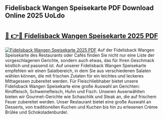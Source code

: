 ## Fidelisback Wangen Speisekarte PDF Download Online 2025 UoLdo

# <h2><a href="http://gcafmpc.nevu.top/?p=Fidelisback+Wangen+Speisekarte">🔗 👉🔴 Fidelisback Wangen Speisekarte 2025 PDF</a></h2>

[![Fidelisback Wangen Speisekarte 2025 PDF](https://i.imgur.com/dBaPXMq.png)](http://gcafmpc.nevu.top/?p=Fidelisback+Wangen+Speisekarte)
Auf der Fidelisback Wangen Speisekarte des Restaurants oder Cafés finden Sie nicht nur eine Liste der vorgeschlagenen Gerichte, sondern auch etwas, das für Ihren Geschmack köstlich und passend ist. Auf unserer Fidelisback Wangen Speisekarte empfehlen wir einen Salatbereich, in dem Sie aus verschiedenen Salaten wählen können, die mit frischen Zutaten für ein leichtes und leckeres Mittagessen zubereitet werden. Für Fleischliebhaber bietet unsere Fidelisback Wangen Speisekarte eine große Auswahl an Gerichten: Rindfleisch, Schweinefleisch, Huhn und Fisch. Unseren Auserwählten bieten wir Gourmet-Gerichte wie Schaschlik und Steak an, die auf frischem Feuer zubereitet werden. Unser Restaurant bietet eine große Auswahl an Desserts, von traditionellen Kuchen und Kuchen bis hin zu erlesenen Crème Brûlée und Schokoladenburdel.
